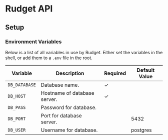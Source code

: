 # Rudget API

## Setup

### Environment Variables

Below is a list of all variables in use by Rudget. Either set the variables in the shell, or add them to a `.env` file in the root.

| Variable      | Description                  | Required | Default Value |
| ------------- | ---------------------------- | -------- | ------------- |
| `DB_DATABASE` | Database name.               | ✓        |               |
| `DB_HOST`     | Hostname of database server. | ✓        |               |
| `DB_PASS`     | Password for database.       |          |               |
| `DB_PORT`     | Port for database server.    |          | 5432          |
| `DB_USER`     | Username for database.       |          | postgres      |
